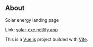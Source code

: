 ## About

Solar energy landing page

Link: [solar-exe.netlify.app](https://solar-exe.netlify.app/)

This is a [Vue.js](https://vuejs.org/) project builded with [Vite](https://vitejs.dev/).
